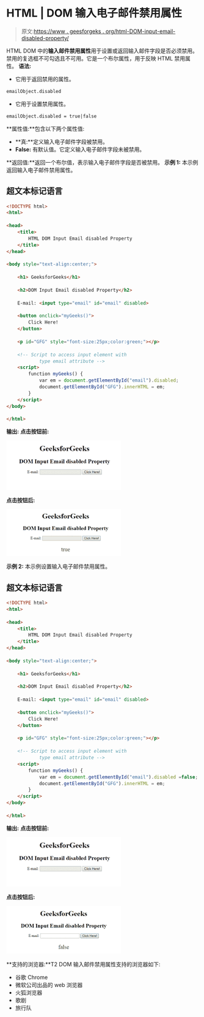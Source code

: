 # HTML | DOM 输入电子邮件禁用属性

> 原文:[https://www . geesforgeks . org/html-DOM-input-email-disabled-property/](https://www.geeksforgeeks.org/html-dom-input-email-disabled-property/)

HTML DOM 中的**输入邮件禁用属性**用于设置或返回输入邮件字段是否必须禁用。禁用的复选框不可勾选且不可用。它是一个布尔属性，用于反映 HTML 禁用属性。
**语法:**

*   它用于返回禁用的属性。

```html
emailObject.disabled
```

*   它用于设置禁用属性。

```html
emailObject.disabled = true|false
```

**属性值:**包含以下两个属性值:

*   **真:**定义输入电子邮件字段被禁用。
*   **False:** 有默认值。它定义输入电子邮件字段未被禁用。

**返回值:**返回一个布尔值，表示输入电子邮件字段是否被禁用。
**示例 1:** 本示例返回输入电子邮件禁用属性。

## 超文本标记语言

```html
<!DOCTYPE html>
<html>

<head>
    <title>
        HTML DOM Input Email disabled Property
    </title>
</head>    

<body style="text-align:center;">

    <h1> GeeksforGeeks</h1>

    <h2>DOM Input Email disabled Property</h2>

    E-mail: <input type="email" id="email" disabled>

    <button onclick="myGeeks()">
        Click Here!
    </button>

    <p id="GFG" style="font-size:25px;color:green;"></p>

    <!-- Script to access input element with
            type email attribute -->
    <script>
        function myGeeks() {
            var em = document.getElementById("email").disabled;
            document.getElementById("GFG").innerHTML = em;
        }
    </script>
</body>

</html>                   
```

**输出:**
**点击按钮前:**

![](img/7c0ae48a8597524fa245e1456d822cea.png)

**点击按钮后:**

![](img/53ba274796731c74a30ec35eb481fb18.png)

**示例 2:** 本示例设置输入电子邮件禁用属性。

## 超文本标记语言

```html
<!DOCTYPE html>
<html>

<head>
    <title>
        HTML DOM Input Email disabled Property
    </title>
</head>    

<body style="text-align:center;">

    <h1> GeeksforGeeks</h1>

    <h2>DOM Input Email disabled Property</h2>

    E-mail: <input type="email" id="email" disabled>

    <button onclick="myGeeks()">
        Click Here!
    </button>

    <p id="GFG" style="font-size:25px;color:green;"></p>

    <!-- Script to access input element with
            type email attribute -->
    <script>
        function myGeeks() {
            var em = document.getElementById("email").disabled =false;
            document.getElementById("GFG").innerHTML = em;
        }
    </script>
</body>

</html>                   
```

**输出:**
**点击按钮前:**

![](img/7c0ae48a8597524fa245e1456d822cea.png)

**点击按钮后:**

![](img/c59fbd99deb913fcf096afd85b1639fc.png)

**支持的浏览器:**T2 DOM 输入邮件禁用属性支持的浏览器如下:

*   谷歌 Chrome
*   微软公司出品的 web 浏览器
*   火狐浏览器
*   歌剧
*   旅行队
